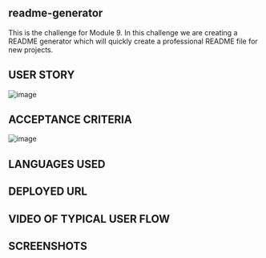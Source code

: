 ## readme-generator
This is the challenge for Module 9.  In this challenge we are creating a README generator which will quickly create a professional README file for new projects.

## USER STORY
![image](https://user-images.githubusercontent.com/99379999/163447013-316c013d-e376-49ce-bfd2-9f1df5b153e7.png)

## ACCEPTANCE CRITERIA
![image](https://user-images.githubusercontent.com/99379999/163447177-afdb871b-67ab-4a91-8bc5-cfaac963f2b2.png)

## LANGUAGES USED

## DEPLOYED URL

## VIDEO OF TYPICAL USER FLOW

## SCREENSHOTS

